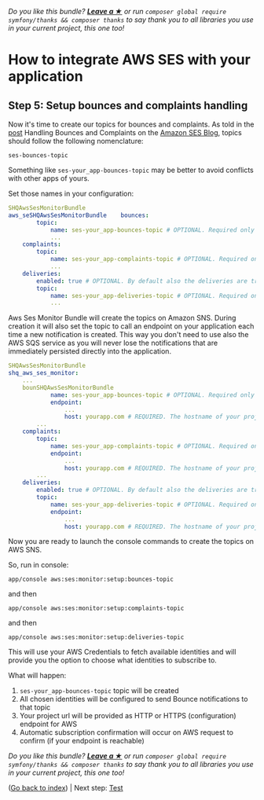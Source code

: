 *Do you like this bundle? [**Leave a &#9733;**](#js-repo-pjax-container) or run `composer global require symfony/thanks && composer thanks` to say thank you to all libraries you use in your current project, this one too!*

How to integrate AWS SES with your application
==============================================

Step 5: Setup bounces and complaints handling
---------------------------------------------

Now it's time to create our topics for bounces and complaints. As told in the [post](http://sesblog.amazon.com/post/TxJE1JNZ6T9JXK/-Handling-span-class-matches-Bounces-span-and-Complaints.pdf)
Handling Bounces and Complaints on the [Amazon SES Blog](http://sesblog.amazon.com/), topics should follow the following nomenclature:

    ses-bounces-topic

Something like `ses-your_app-bounces-topic` may be better to avoid conflicts with other apps of yours.

Set those names in your configuration:

```yaml
SHQAwsSesMonitorBundle
aws_seSHQAwsSesMonitorBundle    bounces:
        topic:
            name: ses-your_app-bounces-topic # OPTIONAL. Required only to use the configuration commands. 
            ...
    complaints:
        topic:
            name: ses-your_app-complaints-topic # OPTIONAL. Required only to use the configuration commands.
            ...
    deliveries:
        enabled: true # OPTIONAL. By default also the deliveries are tracked.
        topic:
            name: ses-your_app-deliveries-topic # OPTIONAL. Required only to use the configuration commands.
            ...
```

Aws Ses Monitor Bundle will create the topics on Amazon SNS. During creation it will also set the topic to call an endpoint on your application each time a new notification is created.
This way you don't need to use also the AWS SQS service as you will never lose the notifications that are immediately persisted directly into the application.

```yaml
SHQAwsSesMonitorBundle
shq_aws_ses_monitor:
    ...
    bounSHQAwsSesMonitorBundle
            name: ses-your_app-bounces-topic # OPTIONAL. Required only to use the configuration commands. 
            endpoint:
                ...
                host: yourapp.com # REQUIRED. The hostname of your project when in production.
        ...
    complaints:
        topic:
            name: ses-your_app-complaints-topic # OPTIONAL. Required only to use the configuration commands.
            endpoint:
                ...
                host: yourapp.com # REQUIRED. The hostname of your project when in production.
        ...
    deliveries:
        enabled: true # OPTIONAL. By default also the deliveries are tracked.
        topic:
            name: ses-your_app-deliveries-topic # OPTIONAL. Required only to use the configuration commands.
            endpoint:
                ...
                host: yourapp.com # REQUIRED. The hostname of your project when in production.
```

Now you are ready to launch the console commands to create the topics on AWS SNS.

So, run in console:
```
app/console aws:ses:monitor:setup:bounces-topic
```

and then

```
app/console aws:ses:monitor:setup:complaints-topic
```

and then

```
app/console aws:ses:monitor:setup:deliveries-topic
```

This will use your AWS Credentials to fetch available identities and will provide you the option to choose what identities to subscribe to.

What will happen:

1. `ses-your_app-bounces-topic` topic will be created
2. All chosen identities will be configured to send Bounce notifications to that topic
3. Your project url will be provided as HTTP or HTTPS (configuration) endpoint for AWS
4. Automatic subscription confirmation will occur on AWS request to confirm (if your endpoint is reachable)

*Do you like this bundle? [**Leave a &#9733;**](#js-repo-pjax-container) or run `composer global require symfony/thanks && composer thanks` to say thank you to all libraries you use in your current project, this one too!*

([Go back to index](Index.md)) | Next step: [Test](Test.md)
